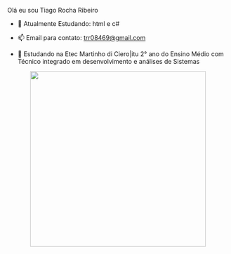 Olá eu sou Tiago Rocha Ribeiro

- 🌱 Atualmente Estudando: html e c#

- 📫 Email para contato: trr08469@gmail.com 

- 📒 Estudando na Etec Martinho di Ciero|itu 2° ano do Ensino Médio com Técnico integrado em desenvolvimento e análises de Sistemas

<div align="center">
<img src="https://agoraitu.files.wordpress.com/2018/11/1236826_611599748879629_1438630820_n.jpg?w=640" width="400px" />
</div>


